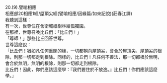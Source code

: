 20.(9).譬喻相應  
相應部20相應1經/屋頂尖經(譬喻相應/因緣篇/如來記說)(莊春江譯)  
我聽到這樣：  
有一次，世尊住在舍衛城祇樹林給孤獨園。  
在那裡，世尊召喚比丘們：「比丘們！」  
「尊師！」那些比丘回答世尊。  
世尊這麼說：  
「比丘們！猶如凡任何重閣的椽，一切都朝向屋頂尖，會合於屋頂尖，屋頂尖的根除，則那一切都走到根除。同樣的，比丘們！凡任何不善法，那一切都根於無明，會合於無明，無明的根除，則那一切都走到根除。  
比丘們！因此，你們應該這麼學：『我們要住於不放逸。』比丘們！你們應該這麼學。」  
  
  
